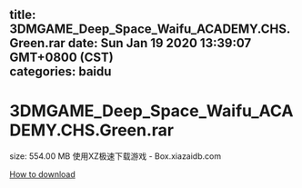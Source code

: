 
title: 3DMGAME_Deep_Space_Waifu_ACADEMY.CHS.Green.rar
date: Sun Jan 19 2020 13:39:07 GMT+0800 (CST)    
categories: baidu
---

# 3DMGAME_Deep_Space_Waifu_ACADEMY.CHS.Green.rar
size: 554.00 MB
 使用XZ极速下载游戏 - Box.xiazaidb.com
 

[How to download](https://bpcam.bemobtrk.com/go/2ceec3aa-1ca2-46d6-b9ff-aaa5c184517c?jno=5178)